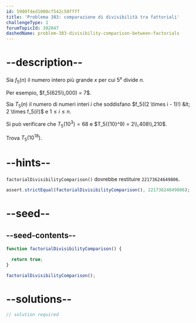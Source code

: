 ```yaml
---
id: 5900f4ed1000cf542c50ffff
title: 'Problema 383: comparazione di divisibilità tra fattoriali'
challengeType: 1
forumTopicId: 302047
dashedName: problem-383-divisibility-comparison-between-factorials
---
```


# --description--

Sia $f_5(n)$ il numero intero più grande $x$ per cui $5^x$ divide $n$.

Per esempio, $f_5(625\\,000) = 7$.

Sia $T_5(n)$ il numero di numeri interi $i$ che soddisfano $f_5((2 \times i - 1)!) &lt; 2 \times f_5(i!)$ e $1 ≤ i ≤ n$.

Si può verificare che $T_5({10}^3) = 68$ e $T_5({10}^9) = 2\\,408\\,210$.

Trova $T_5({10}^{18})$.

# --hints--

`factorialDivisibilityComparison()` dovrebbe restituire `22173624649806`.

```js
assert.strictEqual(factorialDivisibilityComparison(), 22173624649806);
```

# --seed--

## --seed-contents--

```js
function factorialDivisibilityComparison() {

  return true;
}

factorialDivisibilityComparison();
```

# --solutions--

```js
// solution required
```
